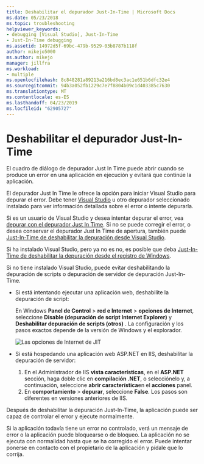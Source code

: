 ```yaml
---
title: Deshabilitar el depurador Just-In-Time | Microsoft Docs
ms.date: 05/23/2018
ms.topic: troubleshooting
helpviewer_keywords:
- debugging [Visual Studio], Just-In-Time
- Just-In-Time debugging
ms.assetid: 14972d5f-69bc-479b-9529-03b8787b118f
author: mikejo5000
ms.author: mikejo
manager: jillfra
ms.workload:
- multiple
ms.openlocfilehash: 8c848281a89213a216bd8ec3ac1e651b6dfc32e4
ms.sourcegitcommit: 94b3a052fb1229c7e7f8804b09c1d403385c7630
ms.translationtype: MT
ms.contentlocale: es-ES
ms.lasthandoff: 04/23/2019
ms.locfileid: "62905727"
---
```

# <a name="disable-the-just-in-time-debugger"></a>Deshabilitar el depurador Just-In-Time

El cuadro de diálogo de depurador Just In Time puede abrir cuando se produce un error en una aplicación en ejecución y evitará que continúe la aplicación.

El depurador Just In Time le ofrece la opción para iniciar Visual Studio para depurar el error. Debe tener [Visual Studio](http://visualstudio.microsoft.com) u otro depurador seleccionado instalado para ver información detallada sobre el error o intente depurarla.

Si es un usuario de Visual Studio y desea intentar depurar el error, vea [depurar con el depurador Just In Time](../debugger/debug-using-the-just-in-time-debugger.md). Si no se puede corregir el error, o desea conservar el depurador Just In Time de apertura, también puede [Just-In-Time de deshabilitar la depuración desde Visual Studio](debug-using-the-just-in-time-debugger.md#BKMK_Enabling).

Si ha instalado Visual Studio, pero ya no es no, es posible que deba [Just-In-Time de deshabilitar la depuración desde el registro de Windows](debug-using-the-just-in-time-debugger.md#disable-just-in-time-debugging-from-the-windows-registry).

Si no tiene instalado Visual Studio, puede evitar deshabilitando la depuración de scripts o depuración de servidor de depuración Just-In-Time.

- Si está intentando ejecutar una aplicación web, deshabilite la depuración de script:

  En Windows **Panel de Control** > **red e Internet** > **opciones de Internet**, seleccione **Disable (depuración de script Internet Explorer)** y **Deshabilitar depuración de scripts (otros)** . La configuración y los pasos exactos depende de la versión de Windows y el explorador.

  ![Las opciones de Internet de JIT](../debugger/media/jitinternetoptions.png "opciones de internet JIT")

- Si está hospedando una aplicación web ASP.NET en IIS, deshabilitar la depuración de servidor:

  1. En el Administrador de IIS **vista características**, en el **ASP.NET** sección, haga doble clic en **compilación .NET**, o selecciónelo y, a continuación, seleccione **abrir característica**en el **acciones** panel.
  1. En **comportamiento** > **depurar**, seleccione **False**. Los pasos son diferentes en versiones anteriores de IIS.

Después de deshabilitar la depuración Just-In-Time, la aplicación puede ser capaz de controlar el error y ejecute normalmente.

Si la aplicación todavía tiene un error no controlado, verá un mensaje de error o la aplicación puede bloquearse o de bloqueo. La aplicación no se ejecuta con normalidad hasta que se ha corregido el error. Puede intentar ponerse en contacto con el propietario de la aplicación y pídale que lo corrija.
